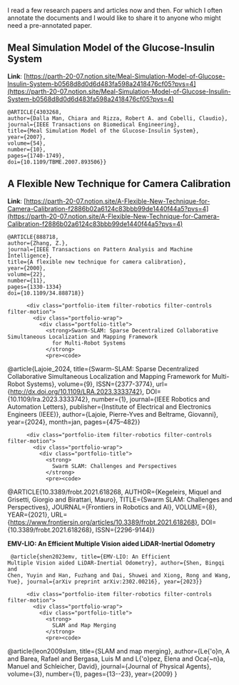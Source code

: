 I read a few research papers and articles now and then. For which I often annotate the documents and I would like to share it to anyone who might need a pre-annotated paper.

## Meal Simulation Model of the Glucose-Insulin System

**Link**: [https://parth-20-07.notion.site/Meal-Simulation-Model-of-Glucose-Insulin-System-b0568d8d0d6d483fa598a2418476cf05?pvs=4](https://parth-20-07.notion.site/Meal-Simulation-Model-of-Glucose-Insulin-System-b0568d8d0d6d483fa598a2418476cf05?pvs=4)

```
@ARTICLE{4303268,
author={Dalla Man, Chiara and Rizza, Robert A. and Cobelli, Claudio},
journal={IEEE Transactions on Biomedical Engineering},
title={Meal Simulation Model of the Glucose-Insulin System},
year={2007},
volume={54},
number={10},
pages={1740-1749},
doi={10.1109/TBME.2007.893506}}
```


## A Flexible New Technique for Camera Calibration

**Link**: [https://parth-20-07.notion.site/A-Flexible-New-Technique-for-Camera-Calibration-f2886b02a6124c83bbb99de1440f44a5?pvs=4](https://parth-20-07.notion.site/A-Flexible-New-Technique-for-Camera-Calibration-f2886b02a6124c83bbb99de1440f44a5?pvs=4)
```
@ARTICLE{888718,
author={Zhang, Z.},
journal={IEEE Transactions on Pattern Analysis and Machine Intelligence},
title={A flexible new technique for camera calibration},
year={2000},
volume={22},
number={11},
pages={1330-1334}
doi={10.1109/34.888718}}
```

          <div class="portfolio-item filter-robotics filter-controls filter-motion">
            <div class="portfolio-wrap">
              <div class="portfolio-title">
                <strong>Swarm-SLAM: Sparse Decentralized Collaborative Simultaneous Localization and Mapping Framework
                  for Multi-Robot Systems
                </strong>
                <pre><code>
@article{Lajoie_2024,
title={Swarm-SLAM: Sparse Decentralized Collaborative Simultaneous Localization and Mapping Framework for Multi-Robot Systems},
volume={9},
ISSN={2377-3774},
url={http://dx.doi.org/10.1109/LRA.2023.3333742},
DOI={10.1109/lra.2023.3333742},
number={1},
journal={IEEE Robotics and Automation Letters},
publisher={Institute of Electrical and Electronics Engineers (IEEE)},
author={Lajoie, Pierre-Yves and Beltrame, Giovanni},
year={2024},
month=jan, pages={475–482}}
                </code></pre>
              </div>
              <div class="portfolio-links">
                <a href="https://parth-20-07.notion.site/Swarm-SLAM-Sparse-Decentralized-Collaborative-Simultaneous-Localization-and-Mapping-Framework-for-M-5de30dba11f746be924990c7e9536727?pvs=4"
                  title="Swarm-SLAM: Sparse Decentralized Collaborative Simultaneous Localization and Mapping Framework for Multi-Robot Systems"><i
                    class="bx bx-link"></i></a>
              </div>
            </div>
          </div>

          <div class="portfolio-item filter-robotics filter-controls filter-motion">
            <div class="portfolio-wrap">
              <div class="portfolio-title">
                <strong>
                  Swarm SLAM: Challenges and Perspectives
                </strong>
                <pre><code>
@ARTICLE{10.3389/frobt.2021.618268,
AUTHOR={Kegeleirs, Miquel and Grisetti, Giorgio and Birattari, Mauro},
TITLE={Swarm SLAM: Challenges and Perspectives},
JOURNAL={Frontiers in Robotics and AI},
VOLUME={8},
YEAR={2021},
URL={https://www.frontiersin.org/articles/10.3389/frobt.2021.618268},
DOI={10.3389/frobt.2021.618268},
ISSN={2296-9144}}
                </code></pre>
              </div>
              <div class="portfolio-links">
                <a href="https://parth-20-07.notion.site/Swarm-SLAM-Challenges-and-Perspectives-2e33ab09198d4df697047d11e7788012?pvs=4"
                  title="Swarm SLAM: Challenges and Perspectives"><i class="bx bx-link"></i></a>
              </div>
            </div>
          </div>
          <div class="portfolio-item filter-robotics filter-controls filter-motion">
            <div class="portfolio-wrap">
              <div class="portfolio-title">
                <strong>
                  EMV-LIO: An Efficient Multiple Vision aided LiDAR-Inertial Odometry
                </strong>
                <pre><code>
@article{shen2023emv,
title={EMV-LIO: An Efficient Multiple Vision aided LiDAR-Inertial Odometry},
author={Shen, Bingqi and Chen, Yuyin and Han, Fuzhang and Dai, Shuwei and Xiong, Rong and Wang, Yue},
journal={arXiv preprint arXiv:2302.00216},
year={2023}}
                </code></pre>
              </div>
              <div class="portfolio-links">
                <a href="https://parth-20-07.notion.site/EMV-LIO-An-Efficient-Multiple-Vision-aided-LiDAR-Inertial-Odometry-73575e0f6155419ba1cb28eb106dda9b?pvs=4"
                  title="EMV-LIO: An Efficient Multiple Vision aided LiDAR-Inertial Odometry"><i
                    class="bx bx-link"></i></a>
              </div>
            </div>
          </div>

          <div class="portfolio-item filter-robotics filter-controls filter-motion">
            <div class="portfolio-wrap">
              <div class="portfolio-title">
                <strong>
                  SLAM and Map Merging
                </strong>
                <pre><code>
@article{leon2009slam,
title={SLAM and map merging},
author={Le{\'o}n, A and Barea, Rafael and Bergasa, Luis M and L{\'o}pez, Elena and Oca{\~n}a, Manuel and Schleicher, David},
journal={Journal of Physical Agents},
volume={3},
number={1},
pages={13--23},
year={2009}
}
                </code></pre>
              </div>
              <div class="portfolio-links">
                <a href="https://parth-20-07.notion.site/SLAM-and-Map-Merging-023c4a8e5e09408ab2bd628bc2c696ec?pvs=4"
                  title="SLAM and Map Merging"><i class="bx bx-link"></i></a>
              </div>
            </div>
          </div>
